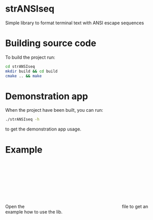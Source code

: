 # strANSIseq

Simple library to format terminal text with ANSI escape sequences

# Building source code

To build the project run:
```bash
cd strANSIseq
mkdir build && cd build
cmake .. && make
```

# Demonstration app

When the project have been built, you can run:
```bash
./strANSIseq -h
```
to get the demonstration app usage.

# Example
Open the ![main.cpp](cpp:src/main.cpp) file to get an example how to use the lib.
